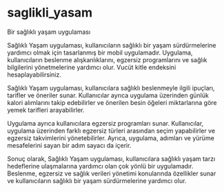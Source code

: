 # saglikli_yasam

Bir sağlıklı yaşam uygulaması

Sağlıklı Yaşam uygulaması, kullanıcıların sağlıklı bir yaşam sürdürmelerine yardımcı olmak için tasarlanmış bir mobil uygulamadır. Uygulama, kullanıcıların beslenme alışkanlıklarını, egzersiz programlarını ve sağlık bilgilerini yönetmelerine yardımcı olur. Vucüt kitle endeksini hesaplayabilirsiniz.

Sağlıklı Yaşam uygulaması, kullanıcılara sağlıklı beslenmeyle ilgili ipuçları, tarifler ve öneriler sunar. Kullanıcılar ayrıca uygulama üzerinden günlük kalori alımlarını takip edebilirler ve önerilen besin öğeleri miktarlarına göre yemek tarifleri arayabilirler. 

Uygulama ayrıca kullanıcılara egzersiz programları sunar. Kullanıcılar, uygulama üzerinden farklı egzersiz türleri arasından seçim yapabilirler ve egzersiz takvimlerini yönetebilirler. Ayrıca, uygulama, adımları ve yürüme mesafelerini sayan bir adım sayacı da içerir.

Sonuç olarak, Sağlıklı Yaşam uygulaması, kullanıcılara sağlıklı yaşam tarzı hedeflerine ulaşmalarına yardımcı olan çok yönlü bir uygulamadır. Beslenme, egzersiz ve sağlık verileri yönetimi konularında özellikler sunar ve kullanıcıların sağlıklı bir yaşam sürdürmelerine yardımcı olur.
